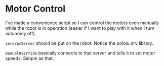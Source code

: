 Motor Control
=============

I've made a convenience script so I can control the motors even manually while the robot is in operation (easier if I want to play with it when I turn autonomy off).

`zerorpcServer` should be put on the robot. Notice the pololu drv library.

`manualOverride` basically connects to that server and tells it to set motor speeds. Simple as that.
